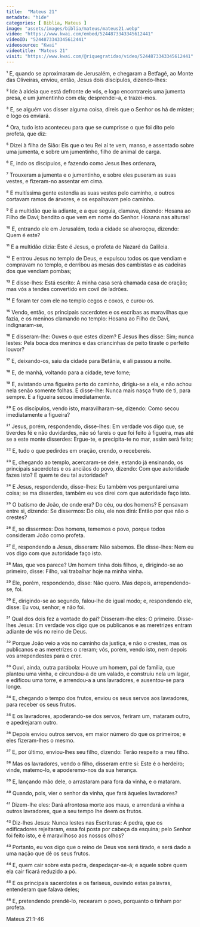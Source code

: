 ```yaml
---
title:  "Mateus 21"
metadate: "hide"
categories: [ Biblia, Mateus ]
image: "assets/images/biblia/mateus/mateus21.webp"
video: "https://www.kwai.com/embed/5244873343345612441"
videoID: "5244873343345612441"
videosource: "Kwai"
videotitle: "Mateus 21"
visit: "https://www.kwai.com/@riquegratidao/video/5244873343345612441"
---
```


¹ E, quando se aproximaram de Jerusalém, e chegaram a Betfagé, ao Monte das Oliveiras, enviou, então, Jesus dois discípulos, dizendo-lhes:

² Ide à aldeia que está defronte de vós, e logo encontrareis uma jumenta presa, e um jumentinho com ela; desprendei-a, e trazei-mos.

³ E, se alguém vos disser alguma coisa, direis que o Senhor os há de mister; e logo os enviará.

⁴ Ora, tudo isto aconteceu para que se cumprisse o que foi dito pelo profeta, que diz:

⁵ Dizei à filha de Sião: Eis que o teu Rei aí te vem, manso, e assentado sobre uma jumenta, e sobre um jumentinho, filho de animal de carga.

⁶ E, indo os discípulos, e fazendo como Jesus lhes ordenara,

⁷ Trouxeram a jumenta e o jumentinho, e sobre eles puseram as suas vestes, e fizeram-no assentar em cima.

⁸ E muitíssima gente estendia as suas vestes pelo caminho, e outros cortavam ramos de árvores, e os espalhavam pelo caminho.

⁹ E a multidão que ia adiante, e a que seguia, clamava, dizendo: Hosana ao Filho de Davi; bendito o que vem em nome do Senhor. Hosana nas alturas!

¹⁰ E, entrando ele em Jerusalém, toda a cidade se alvoroçou, dizendo: Quem é este?

¹¹ E a multidão dizia: Este é Jesus, o profeta de Nazaré da Galileia.

¹² E entrou Jesus no templo de Deus, e expulsou todos os que vendiam e compravam no templo, e derribou as mesas dos cambistas e as cadeiras dos que vendiam pombas;

¹³ E disse-lhes: Está escrito: A minha casa será chamada casa de oração; mas vós a tendes convertido em covil de ladrões.

¹⁴ E foram ter com ele no templo cegos e coxos, e curou-os.

¹⁵ Vendo, então, os principais sacerdotes e os escribas as maravilhas que fazia, e os meninos clamando no templo: Hosana ao Filho de Davi, indignaram-se,

¹⁶ E disseram-lhe: Ouves o que estes dizem? E Jesus lhes disse: Sim; nunca lestes: Pela boca dos meninos e das criancinhas de peito tiraste o perfeito louvor?

¹⁷ E, deixando-os, saiu da cidade para Betânia, e ali passou a noite.

¹⁸ E, de manhã, voltando para a cidade, teve fome;

¹⁹ E, avistando uma figueira perto do caminho, dirigiu-se a ela, e não achou nela senão somente folhas. E disse-lhe: Nunca mais nasça fruto de ti, para sempre. E a figueira secou imediatamente.

²⁰ E os discípulos, vendo isto, maravilharam-se, dizendo: Como secou imediatamente a figueira?

²¹ Jesus, porém, respondendo, disse-lhes: Em verdade vos digo que, se tiverdes fé e não duvidardes, não só fareis o que foi feito à 
figueira, mas até se a este monte disserdes: Ergue-te, e precipita-te no mar, assim será feito;

²² E, tudo o que pedirdes em oração, crendo, o recebereis.

²³ E, chegando ao templo, acercaram-se dele, estando já ensinando, os principais sacerdotes e os anciãos do povo, dizendo: Com que 
autoridade fazes isto? E quem te deu tal autoridade?

²⁴ E Jesus, respondendo, disse-lhes: Eu também vos perguntarei uma coisa; se ma disserdes, também eu vos direi com que autoridade faço isto.

²⁵ O batismo de João, de onde era? Do céu, ou dos homens? E pensavam entre si, dizendo: Se dissermos: Do céu, ele nos dirá: Então por que não o crestes?

²⁶ E, se dissermos: Dos homens, tememos o povo, porque todos consideram João como profeta.

²⁷ E, respondendo a Jesus, disseram: Não sabemos. Ele disse-lhes: Nem eu vos digo com que autoridade faço isto.

²⁸ Mas, que vos parece? Um homem tinha dois filhos, e, dirigindo-se ao primeiro, disse: Filho, vai trabalhar hoje na minha vinha.

²⁹ Ele, porém, respondendo, disse: Não quero. Mas depois, arrependendo-se, foi.

³⁰ E, dirigindo-se ao segundo, falou-lhe de igual modo; e, respondendo ele, disse: Eu vou, senhor; e não foi.

³¹ Qual dos dois fez a vontade do pai? Disseram-lhe eles: O primeiro. Disse-lhes Jesus: Em verdade vos digo que os publicanos e as meretrizes entram adiante de vós no reino de Deus.

³² Porque João veio a vós no caminho da justiça, e não o crestes, mas os publicanos e as meretrizes o creram; vós, porém, vendo isto, nem depois vos arrependestes para o crer.

³³ Ouvi, ainda, outra parábola: Houve um homem, pai de família, que plantou uma vinha, e circundou-a de um valado, e construiu nela um lagar, e edificou uma torre, e arrendou-a a uns lavradores, e ausentou-se para longe.

³⁴ E, chegando o tempo dos frutos, enviou os seus servos aos lavradores, para receber os seus frutos.

³⁵ E os lavradores, apoderando-se dos servos, feriram um, mataram outro, e apedrejaram outro.

³⁶ Depois enviou outros servos, em maior número do que os primeiros; e eles fizeram-lhes o mesmo.

³⁷ E, por último, enviou-lhes seu filho, dizendo: Terão respeito a meu filho.

³⁸ Mas os lavradores, vendo o filho, disseram entre si: Este é o herdeiro; vinde, matemo-lo, e apoderemo-nos da sua herança.

³⁹ E, lançando mão dele, o arrastaram para fora da vinha, e o mataram.

⁴⁰ Quando, pois, vier o senhor da vinha, que fará àqueles lavradores?

⁴¹ Dizem-lhe eles: Dará afrontosa morte aos maus, e arrendará a vinha a outros lavradores, que a seu tempo lhe deem os frutos.

⁴² Diz-lhes Jesus: Nunca lestes nas Escrituras: A pedra, que os edificadores rejeitaram, essa foi posta por cabeça da esquina; pelo Senhor foi feito isto, e é maravilhoso aos nossos olhos?

⁴³ Portanto, eu vos digo que o reino de Deus vos será tirado, e será dado a uma nação que dê os seus frutos.

⁴⁴ E, quem cair sobre esta pedra, despedaçar-se-á; e aquele sobre quem ela cair ficará reduzido a pó.

⁴⁵ E os principais sacerdotes e os fariseus, ouvindo estas palavras, entenderam que falava deles;

⁴⁶ E, pretendendo prendê-lo, recearam o povo, porquanto o tinham por profeta. 




Mateus 21:1-46